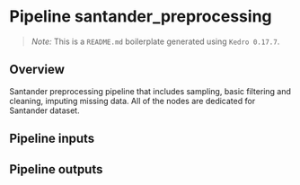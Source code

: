 # Pipeline santander_preprocessing

> *Note:* This is a `README.md` boilerplate generated using `Kedro 0.17.7`.

## Overview

Santander preprocessing pipeline that includes sampling, basic filtering and
cleaning, imputing missing data. All of the nodes are dedicated for Santander
dataset.

## Pipeline inputs

<!---
The list of pipeline inputs.
-->

## Pipeline outputs

<!---
The list of pipeline outputs.
-->
